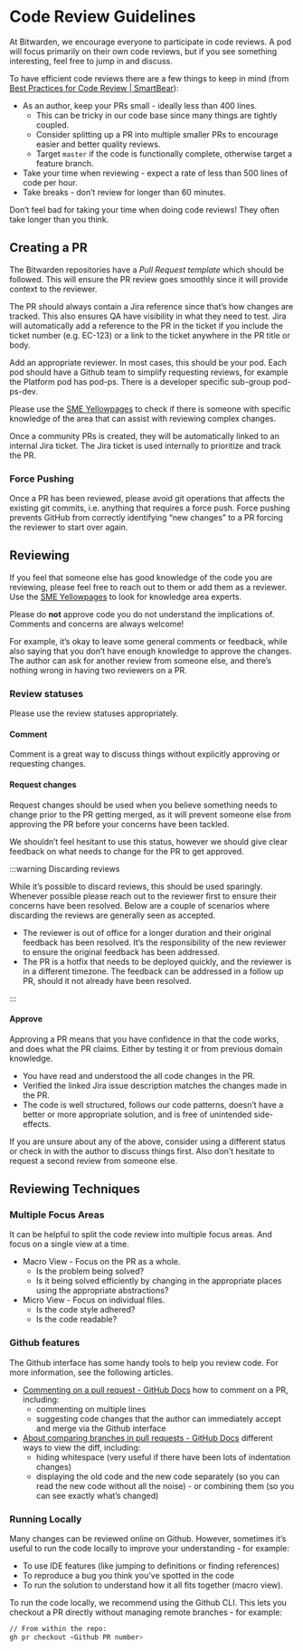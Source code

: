 # Code Review Guidelines

At Bitwarden, we encourage everyone to participate in code reviews. A pod will focus primarily on
their own code reviews, but if you see something interesting, feel free to jump in and discuss.

To have efficient code reviews there are a few things to keep in mind (from
[Best Practices for Code Review | SmartBear](https://smartbear.com/learn/code-review/best-practices-for-peer-code-review/)):

- As an author, keep your PRs small - ideally less than 400 lines.
  - This can be tricky in our code base since many things are tightly coupled.
  - Consider splitting up a PR into multiple smaller PRs to encourage easier and better quality
    reviews.
  - Target `master` if the code is functionally complete, otherwise target a feature branch.
- Take your time when reviewing - expect a rate of less than 500 lines of code per hour.
- Take breaks - don’t review for longer than 60 minutes.

Don’t feel bad for taking your time when doing code reviews! They often take longer than you think.

## Creating a PR

The Bitwarden repositories have a _Pull Request template_ which should be followed. This will ensure
the PR review goes smoothly since it will provide context to the reviewer.

<bitwarden>

The PR should always contain a Jira reference since that’s how changes are tracked. This also
ensures QA have visibility in what they need to test. Jira will automatically add a reference to the
PR in the ticket if you include the ticket number (e.g. EC-123) or a link to the ticket anywhere in
the PR title or body.

Add an appropriate reviewer. In most cases, this should be your pod. Each pod should have a Github
team to simplify requesting reviews, for example the Platform pod has pod-ps. There is a developer
specific sub-group pod-ps-dev.

Please use the [SME Yellowpages][sme-yellowpages] to check if there is someone with specific
knowledge of the area that can assist with reviewing complex changes.

</bitwarden>

<community>

Once a community PRs is created, they will be automatically linked to an internal Jira ticket. The
Jira ticket is used internally to prioritize and track the PR.

</community>

### Force Pushing

Once a PR has been reviewed, please avoid git operations that affects the existing git commits, i.e.
anything that requires a force push. Force pushing prevents GitHub from correctly identifying “new
changes” to a PR forcing the reviewer to start over again.

## Reviewing

If you feel that someone else has good knowledge of the code you are reviewing, please feel free to
reach out to them or add them as a reviewer. <bitwarden>Use the [SME Yellowpages][sme-yellowpages]
to look for knowledge area experts.</bitwarden>

Please do **not** approve code you do not understand the implications of. Comments and concerns are
always welcome!

For example, it’s okay to leave some general comments or feedback, while also saying that you don’t
have enough knowledge to approve the changes. The author can ask for another review from someone
else, and there’s nothing wrong in having two reviewers on a PR.

### Review statuses

Please use the review statuses appropriately.

#### Comment

Comment is a great way to discuss things without explicitly approving or requesting changes.

#### Request changes

Request changes should be used when you believe something needs to change prior to the PR getting
merged, as it will prevent someone else from approving the PR before your concerns have been
tackled.

We shouldn’t feel hesitant to use this status, however we should give clear feedback on what needs
to change for the PR to get approved.

:::warning Discarding reviews

While it’s possible to discard reviews, this should be used sparingly. Whenever possible please
reach out to the reviewer first to ensure their concerns have been resolved. Below are a couple of
scenarios where discarding the reviews are generally seen as accepted.

- The reviewer is out of office for a longer duration and their original feedback has been resolved.
  It’s the responsibility of the new reviewer to ensure the original feedback has been addressed.
- The PR is a hotfix that needs to be deployed quickly, and the reviewer is in a different timezone.
  The feedback can be addressed in a follow up PR, should it not already have been resolved.

:::

#### Approve

Approving a PR means that you have confidence in that the code works, and does what the PR claims.
Either by testing it or from previous domain knowledge.

- You have read and understood the all code changes in the PR.
- Verified the linked Jira issue description matches the changes made in the PR.
- The code is well structured, follows our code patterns, doesn’t have a better or more appropriate
  solution, and is free of unintended side-effects.

If you are unsure about any of the above, consider using a different status or check in with the
author to discuss things first. Also don’t hesitate to request a second review from someone else.

## Reviewing Techniques

### Multiple Focus Areas

It can be helpful to split the code review into multiple focus areas. And focus on a single view at
a time.

- Macro View - Focus on the PR as a whole.
  - Is the problem being solved?
  - Is it being solved efficiently by changing in the appropriate places using the appropriate
    abstractions?
- Micro View - Focus on individual files.
  - Is the code style adhered?
  - Is the code readable?

### Github features

The Github interface has some handy tools to help you review code. For more information, see the
following articles.

- [Commenting on a pull request - GitHub Docs][gh-commenting] how to comment on a PR, including:
  - commenting on multiple lines
  - suggesting code changes that the author can immediately accept and merge via the Github
    interface
- [About comparing branches in pull requests - GitHub Docs][gh-branches] different ways to view the
  diff, including:
  - hiding whitespace (very useful if there have been lots of indentation changes)
  - displaying the old code and the new code separately (so you can read the new code without all
    the noise) - or combining them (so you can see exactly what’s changed)

### Running Locally

Many changes can be reviewed online on Github. However, sometimes it’s useful to run the code
locally to improve your understanding - for example:

- To use IDE features (like jumping to definitions or finding references)
- To reproduce a bug you think you’ve spotted in the code
- To run the solution to understand how it all fits together (macro view).

To run the code locally, we recommend using the Github CLI. This lets you checkout a PR directly
without managing remote branches - for example:

```bash
// From within the repo:
gh pr checkout <Github PR number>
```

[sme-yellowpages]: https://bitwarden.atlassian.net/wiki/spaces/DEV/pages/195919928
[gh-commenting]:
  https://docs.github.com/en/pull-requests/collaborating-with-pull-requests/reviewing-changes-in-pull-requests/commenting-on-a-pull-request
[gh-branches]:
  https://docs.github.com/en/pull-requests/collaborating-with-pull-requests/proposing-changes-to-your-work-with-pull-requests/about-comparing-branches-in-pull-requests
